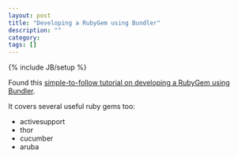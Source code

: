 ```yaml
---
layout: post
title: "Developing a RubyGem using Bundler"
description: ""
category:
tags: []
---
```

{% include JB/setup %}

Found this [simple-to-follow tutorial on developing a RubyGem using Bundler](https://github.com/radar/guides/blob/master/gem-development.md).

It covers several useful ruby gems too:
 * activesupport
 * thor
 * cucumber
 * aruba



